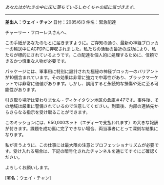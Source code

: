 _あなたはがれきの中に床に落ちているしわくちゃの紙に気づきます。_

---

**差出人：ウェイ・チャン**
日付：2085/6/3
件名：緊急配達

チャーリー・フローレスさんへ、

この手紙があなたのもとに届きますように。ご存知の通り、最新の神経ブロッカーの輸送中にACPDPに押収されました。私たちの活動の最近の成功により、私たちが標的にされているようです。この配達を個人的に処理するために、信頼できるかつ慎重な人物が必要です。

パッケージには、軍事用に特別に設計された極秘の神経ブロッカーのバリアントが10個含まれています。その効果は非常に強力で中毒性があり、ブラックマーケットでは非常に価値があります。しかし、誤用すると永続的な損傷や死に至る可能性があります。

引き取り場所は変わりません - ディケイタウン地区の倉庫＃47です。事件後、その地域は厳重に警備されているので注意してください。到着後、内部の連絡先からさらなる指示を受け取ることができます。

このミッションには、€50,000ネット（エディーで支払われます）の大きな報酬が付きます。課題を成功裏に完了できない場合、両当事者にとって深刻な結果になります。

私が言うように、この仕事には最大限の注意とプロフェッショナリズムが必要です。受け入れる場合は、下記の暗号化されたチャンネルを通じてすぐにご確認ください。

よろしくお願いします。

[署名：ウェイ・チャン]
